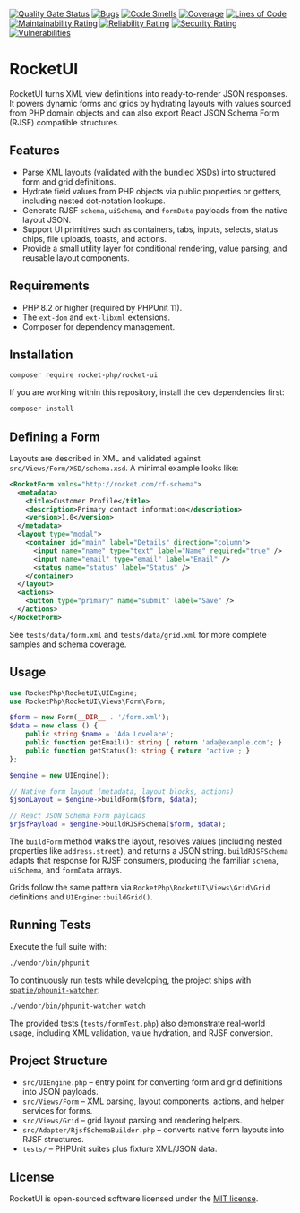 [![Quality Gate Status](https://sonarcloud.io/api/project_badges/measure?project=RocketPHP-org_RocketUI&metric=alert_status)](https://sonarcloud.io/summary/new_code?id=RocketPHP-org_RocketUI)
[![Bugs](https://sonarcloud.io/api/project_badges/measure?project=RocketPHP-org_RocketUI&metric=bugs)](https://sonarcloud.io/summary/new_code?id=RocketPHP-org_RocketUI)
[![Code Smells](https://sonarcloud.io/api/project_badges/measure?project=RocketPHP-org_RocketUI&metric=code_smells)](https://sonarcloud.io/summary/new_code?id=RocketPHP-org_RocketUI)
[![Coverage](https://sonarcloud.io/api/project_badges/measure?project=RocketPHP-org_RocketUI&metric=coverage)](https://sonarcloud.io/summary/new_code?id=RocketPHP-org_RocketUI)
[![Lines of Code](https://sonarcloud.io/api/project_badges/measure?project=RocketPHP-org_RocketUI&metric=ncloc)](https://sonarcloud.io/summary/new_code?id=RocketPHP-org_RocketUI)
[![Maintainability Rating](https://sonarcloud.io/api/project_badges/measure?project=RocketPHP-org_RocketUI&metric=sqale_rating)](https://sonarcloud.io/summary/new_code?id=RocketPHP-org_RocketUI)
[![Reliability Rating](https://sonarcloud.io/api/project_badges/measure?project=RocketPHP-org_RocketUI&metric=reliability_rating)](https://sonarcloud.io/summary/new_code?id=RocketPHP-org_RocketUI)
[![Security Rating](https://sonarcloud.io/api/project_badges/measure?project=RocketPHP-org_RocketUI&metric=security_rating)](https://sonarcloud.io/summary/new_code?id=RocketPHP-org_RocketUI)
[![Vulnerabilities](https://sonarcloud.io/api/project_badges/measure?project=RocketPHP-org_RocketUI&metric=vulnerabilities)](https://sonarcloud.io/summary/new_code?id=RocketPHP-org_RocketUI)

# RocketUI

RocketUI turns XML view definitions into ready-to-render JSON responses. It powers dynamic forms and grids by hydrating layouts with values sourced from PHP domain objects and can also export React JSON Schema Form (RJSF) compatible structures.

## Features
- Parse XML layouts (validated with the bundled XSDs) into structured form and grid definitions.
- Hydrate field values from PHP objects via public properties or getters, including nested dot-notation lookups.
- Generate RJSF `schema`, `uiSchema`, and `formData` payloads from the native layout JSON.
- Support UI primitives such as containers, tabs, inputs, selects, status chips, file uploads, toasts, and actions.
- Provide a small utility layer for conditional rendering, value parsing, and reusable layout components.

## Requirements
- PHP 8.2 or higher (required by PHPUnit 11).
- The `ext-dom` and `ext-libxml` extensions.
- Composer for dependency management.

## Installation
```bash
composer require rocket-php/rocket-ui
```

If you are working within this repository, install the dev dependencies first:
```bash
composer install
```

## Defining a Form
Layouts are described in XML and validated against `src/Views/Form/XSD/schema.xsd`. A minimal example looks like:
```xml
<RocketForm xmlns="http://rocket.com/rf-schema">
  <metadata>
    <title>Customer Profile</title>
    <description>Primary contact information</description>
    <version>1.0</version>
  </metadata>
  <layout type="modal">
    <container id="main" label="Details" direction="column">
      <input name="name" type="text" label="Name" required="true" />
      <input name="email" type="email" label="Email" />
      <status name="status" label="Status" />
    </container>
  </layout>
  <actions>
    <button type="primary" name="submit" label="Save" />
  </actions>
</RocketForm>
```
See `tests/data/form.xml` and `tests/data/grid.xml` for more complete samples and schema coverage.

## Usage
```php
use RocketPhp\RocketUI\UIEngine;
use RocketPhp\RocketUI\Views\Form\Form;

$form = new Form(__DIR__ . '/form.xml');
$data = new class () {
    public string $name = 'Ada Lovelace';
    public function getEmail(): string { return 'ada@example.com'; }
    public function getStatus(): string { return 'active'; }
};

$engine = new UIEngine();

// Native form layout (metadata, layout blocks, actions)
$jsonLayout = $engine->buildForm($form, $data);

// React JSON Schema Form payloads
$rjsfPayload = $engine->buildRJSFSchema($form, $data);
```
The `buildForm` method walks the layout, resolves values (including nested properties like `address.street`), and returns a JSON string. `buildRJSFSchema` adapts that response for RJSF consumers, producing the familiar `schema`, `uiSchema`, and `formData` arrays.

Grids follow the same pattern via `RocketPhp\RocketUI\Views\Grid\Grid` definitions and `UIEngine::buildGrid()`.

## Running Tests
Execute the full suite with:
```bash
./vendor/bin/phpunit
```

To continuously run tests while developing, the project ships with [`spatie/phpunit-watcher`](https://github.com/spatie/phpunit-watcher):
```bash
./vendor/bin/phpunit-watcher watch
```

The provided tests (`tests/formTest.php`) also demonstrate real-world usage, including XML validation, value hydration, and RJSF conversion.

## Project Structure
- `src/UIEngine.php` – entry point for converting form and grid definitions into JSON payloads.
- `src/Views/Form` – XML parsing, layout components, actions, and helper services for forms.
- `src/Views/Grid` – grid layout parsing and rendering helpers.
- `src/Adapter/RjsfSchemaBuilder.php` – converts native form layouts into RJSF structures.
- `tests/` – PHPUnit suites plus fixture XML/JSON data.

## License
RocketUI is open-sourced software licensed under the [MIT license](https://opensource.org/licenses/MIT).

